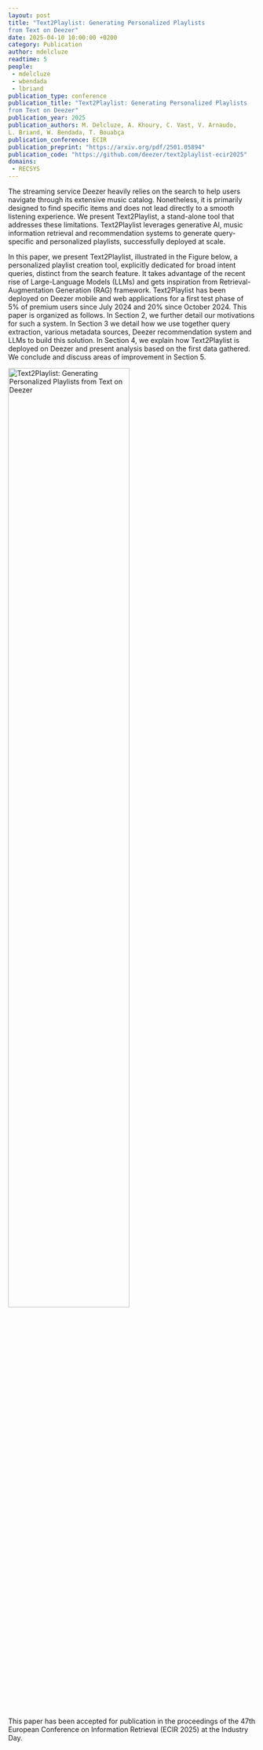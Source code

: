```yaml
---
layout: post
title: "Text2Playlist: Generating Personalized Playlists
from Text on Deezer"
date: 2025-04-10 10:00:00 +0200
category: Publication
author: mdelcluze
readtime: 5
people:
 - mdelcluze
 - wbendada
 - lbriand
publication_type: conference
publication_title: "Text2Playlist: Generating Personalized Playlists
from Text on Deezer"
publication_year: 2025
publication_authors: M. Delcluze, A. Khoury, C. Vast, V. Arnaudo,
L. Briand, W. Bendada, T. Bouabça
publication_conference: ECIR
publication_preprint: "https://arxiv.org/pdf/2501.05894"
publication_code: "https://github.com/deezer/text2playlist-ecir2025"
domains: 
 - RECSYS
---
```


The streaming service Deezer heavily relies on the search to help users navigate through its extensive music catalog. Nonetheless, it is primarily designed to find specific items and does not lead directly to a smooth listening experience. We present Text2Playlist, a stand-alone
tool that addresses these limitations. Text2Playlist leverages generative AI, music information retrieval and recommendation systems to generate query-specific and personalized playlists, successfully deployed at scale.

In this paper, we present Text2Playlist, illustrated in the Figure below, a personalized playlist creation tool, explicitly dedicated for broad intent queries, distinct from the search feature. It takes advantage of the recent rise of Large-Language Models (LLMs) and gets inspiration from Retrieval-Augmentation Generation (RAG) framework. Text2Playlist has been deployed on Deezer mobile and web applications for a first test phase of 5\% of premium users since July 2024 and 20\% since October 2024. This paper is organized as follows. In Section 2, we further detail our motivations for such a system. In Section 3 we detail how we use together query extraction, various metadata sources, Deezer recommendation system and LLMs to build this solution. In Section 4, we explain how Text2Playlist is deployed on Deezer and present analysis based on the first data gathered. We conclude and discuss areas of improvement in Section 5.

<div class="publication-illustration">
    <img
        style="width: 70%;"
        src="{{ '/static/images/publis/delcluze25ecir/generativeAIproto.png' | prepend: site.url }}"
        alt="Text2Playlist: Generating Personalized Playlists from Text on Deezer"/>
</div>

This paper has been accepted for publication in the proceedings of the 47th European Conference on Information Retrieval (ECIR 2025) at the Industry Day.
